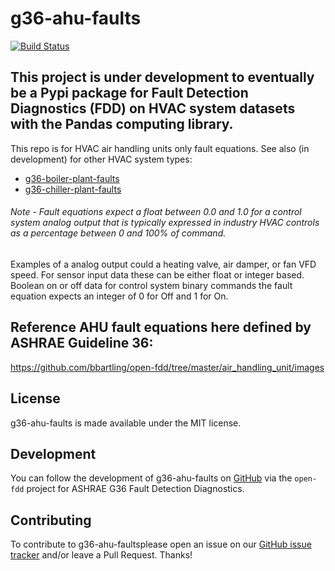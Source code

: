 # g36-ahu-faults

[![Build Status](https://app.travis-ci.com/bbartling/g36-ahu-faults.svg?branch=develop)](https://app.travis-ci.com/bbartling/g36-ahu-faults)

## This project is under development to eventually be a Pypi package for Fault Detection Diagnostics (FDD) on HVAC system datasets with the Pandas computing library. 
This repo is for HVAC air handling units only fault equations.
See also (in development) for other HVAC system types:
* [g36-boiler-plant-faults](https://github.com/bbartling/g36-boiler-plant-faults)
* [g36-chiller-plant-faults](https://github.com/bbartling/g36-chiller-plant-faults)

###### Note - Fault equations expect a float between 0.0 and 1.0 for a control system analog output that is typically expressed in industry HVAC controls as a percentage between 0 and 100% of command. 
Examples of a analog output could a heating valve, air damper, or fan VFD speed. For sensor input data these can be either float or integer based. Boolean on or off data for control system 
binary commands the fault equation expects an integer of 0 for Off and 1 for On.

## Reference AHU fault equations here defined by ASHRAE Guideline 36:
https://github.com/bbartling/open-fdd/tree/master/air_handling_unit/images


## License
g36-ahu-faults is made available under the MIT license.

## Development

You can follow the development of g36-ahu-faults on [GitHub](https://github.com/bbartling/open-fdd) via the `open-fdd` project for ASHRAE G36 Fault Detection Diagnostics.

## Contributing

To contribute to g36-ahu-faultsplease open an issue on our [GitHub issue tracker](https://github.com/bbartling/g36-ahu-faults/issues) and/or leave a Pull Request. Thanks!


